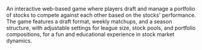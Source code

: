 An interactive web-based game where players draft and manage a portfolio of stocks to compete against each other based on the stocks' performance. The game features a draft format, weekly matchups, and a season structure, with adjustable settings for league size, stock pools, and portfolio compositions, for a fun and educational experience in stock market dynamics.
